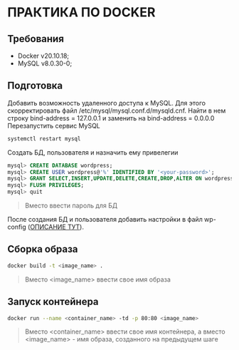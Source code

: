 # ПРАКТИКА ПО DOCKER

## Требования
- Docker v20.10.18;
- MySQL v8.0.30-0;

## Подготовка
Добавить возможность удаленного доступа к MySQL. Для этого скорректировать файл /etc/mysql/mysql.conf.d/mysqld.cnf.
Найти в нем строку bind-address = 127.0.0.1 и заменить на bind-address = 0.0.0.0
Перезапустить сервис MySQL
```bash
systemctl restart mysql
```

Создать БД, пользователя и назначить ему привелегии 

```sql
mysql> CREATE DATABASE wordpress;
mysql> CREATE USER wordpress@'%' IDENTIFIED BY '<your-password>';
mysql> GRANT SELECT,INSERT,UPDATE,DELETE,CREATE,DROP,ALTER ON wordpress.* TO wordpress@'%';
mysql> FLUSH PRIVILEGES;
mysql> quit
```
> Вместо <your-password> ввести пароль для БД

После создания БД и пользователя добавить настройки в файл wp-config ([ОПИСАНИЕ ТУТ](https://ubuntu.com/tutorials/install-and-configure-wordpress#6-configure-wordpress-to-connect-to-the-database)).

## Сборка образа
```bash
docker build -t <image_name> .
```
> Вместо <image_name> ввести свое имя образа

## Запуск контейнера
```bash
docker run --name <container_name> -td -p 80:80 <image_name>
```
> Вместо <container_name> ввести свое имя контейнера, а вместо <image_name> - имя образа, созданного на предыдущем шаге
